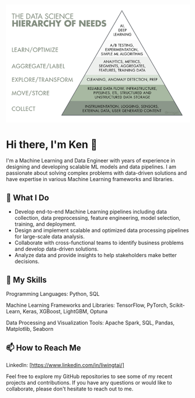 ![ML and Data Development](https://github.com/kennylids/kennylids/blob/main/DS%20pyramid.png)

# Hi there, I'm Ken 👋
I'm a Machine Learning and Data Engineer with years of experience in designing and developing scalable ML models and data pipelines. I am passionate about solving complex problems with data-driven solutions and have expertise in various Machine Learning frameworks and libraries.

## 🔭 What I Do
* Develop end-to-end Machine Learning pipelines including data collection, data preprocessing, feature engineering, model selection, training, and deployment.
* Design and implement scalable and optimized data processing pipelines for large-scale data analysis.
* Collaborate with cross-functional teams to identify business problems and develop data-driven solutions.
* Analyze data and provide insights to help stakeholders make better decisions.
## 🌱 My Skills
Programming Languages: Python, SQL

Machine Learning Frameworks and Libraries: TensorFlow, PyTorch, Scikit-Learn, Keras, XGBoost, LightGBM, Optuna

Data Processing and Visualization Tools: Apache Spark, SQL, Pandas, Matplotlib, Seaborn

## 📫 How to Reach Me
LinkedIn: [https://www.linkedin.com/in/liwingtai/]

Feel free to explore my GitHub repositories to see some of my recent projects and contributions. If you have any questions or would like to collaborate, please don't hesitate to reach out to me.
